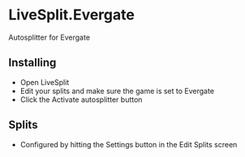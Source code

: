 # LiveSplit.Evergate
 Autosplitter for Evergate

## Installing
  - Open LiveSplit
  - Edit your splits and make sure the game is set to Evergate
  - Click the Activate autosplitter button
  
## Splits
  - Configured by hitting the Settings button in the Edit Splits screen
